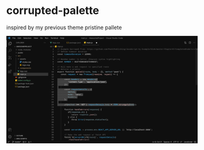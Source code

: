 # corrupted-palette

inspired by my previous theme pristine pallete

![Captura de pantalla](./assets/preview.png)
